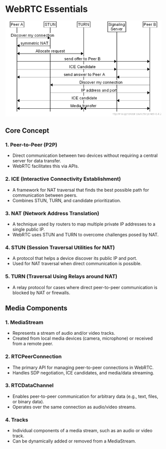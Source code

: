 # WebRTC Essentials
![Flow of webrtc](webrtc-flow.png)
## Core Concept

### 1. Peer-to-Peer (P2P)

- Direct communication between two devices without requiring a central server for data transfer.
- WebRTC facilitates this via APIs.

### 2. ICE (Interactive Connectivity Establishment)

- A framework for NAT traversal that finds the best possible path for communication between peers.
- Combines STUN, TURN, and candidate prioritization.

### 3. NAT (Network Address Translation)

- A technique used by routers to map multiple private IP addresses to a single public IP.
- WebRTC uses STUN and TURN to overcome challenges posed by NAT.

### 4. STUN (Session Traversal Utilities for NAT)

- A protocol that helps a device discover its public IP and port.
- Used for NAT traversal when direct communication is possible.

### 5. TURN (Traversal Using Relays around NAT)

- A relay protocol for cases where direct peer-to-peer communication is blocked by NAT or firewalls.

## Media Components

### 1. MediaStream

- Represents a stream of audio and/or video tracks.
- Created from local media devices (camera, microphone) or received from a remote peer.

### 2. RTCPeerConnection

- The primary API for managing peer-to-peer connections in WebRTC.
- Handles SDP negotiation, ICE candidates, and media/data streaming.

### 3. RTCDataChannel

- Enables peer-to-peer communication for arbitrary data (e.g., text, files, or binary data).
- Operates over the same connection as audio/video streams.

### 4. Tracks

- Individual components of a media stream, such as an audio or video track.
- Can be dynamically added or removed from a MediaStream.